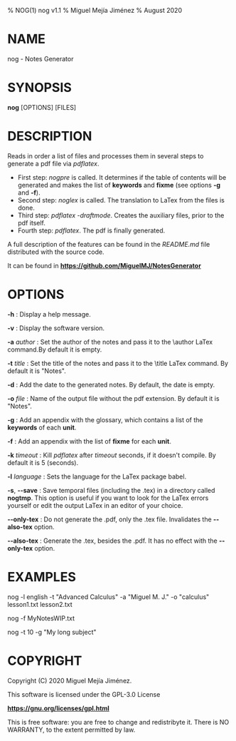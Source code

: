 % NOG(1) nog v1.1
% Miguel Mejía Jiménez
% August 2020

# NAME 

nog - Notes Generator

# SYNOPSIS

**nog** [OPTIONS] [FILES]

# DESCRIPTION

Reads in order a list of files and processes them in several steps to generate a pdf file via *pdflatex*.

- First step:  *nogpre* is called. It determines if the table of contents will be generated and makes the list of **keywords** and **fixme** (see options **-g** and **-f**).
- Second step: *noglex* is called. The translation to LaTex from the files is done.
- Third step:  *pdflatex -draftmode*. Creates the auxiliary files, prior to the pdf itself.
- Fourth step: *pdflatex*. The pdf is finally generated.

A full description of the features can be found in the *README.md* file distributed with the source code.

It can be found in **https://github.com/MiguelMJ/NotesGenerator**

# OPTIONS

**-h**
: Display a help message.

**-v**
: Display the software version.

**-a** *author*
: Set the author of the notes and pass it to the \author LaTex command.By default it is empty.

**-t** *title*
: Set the title of the notes and pass  it to the \title LaTex command. By default it is "Notes".

**-d**
: Add the date to the generated notes. By default, the date is empty.

**-o** *file*
: Name of the output file without the pdf extension. By default it is "Notes".

**-g**
: Add an appendix with the glossary, which contains a list of the **keywords** of each **unit**.

**-f**
: Add an appendix with the list of **fixme** for each **unit**.

**-k** *timeout*
: Kill *pdflatex* after *timeout* seconds, if it doesn't compile. By default it is 5 (seconds).

**-l** *language*
: Sets the language for the LaTex package babel.

**-s**, **--save**
: Save temporal files (including the .tex) in a directory called **nogtmp**. This option is useful if you want to look for the LaTex errors yourself or edit the output LaTex in an editor of your choice.

**--only-tex**
: Do not generate the .pdf, only the .tex file. Invalidates the **--also-tex** option.

**--also-tex**
: Generate the .tex, besides the .pdf. It has no effect with the **--only-tex** option.

# EXAMPLES

nog -l english -t "Advanced Calculus" -a "Miguel M. J." -o "calculus" lesson1.txt lesson2.txt

nog -f MyNotesWIP.txt

nog -t 10 -g "My long subject"

# COPYRIGHT
Copyright (C) 2020 Miguel Mejía Jiménez.

This software is licensed under the GPL-3.0 License 

**https://gnu.org/licenses/gpl.html**

This is free software: you are free to change and redistribyte it. There is NO WARRANTY, to the extent permitted by law.
